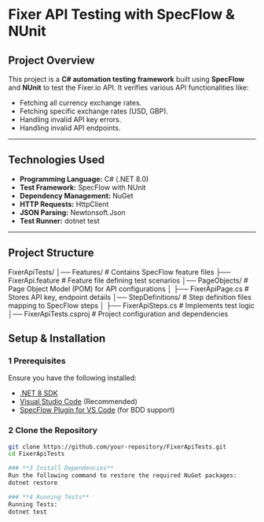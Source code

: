 # **Fixer API Testing with SpecFlow & NUnit**

## Project Overview
This project is a **C# automation testing framework** built using **SpecFlow** and **NUnit** to test the Fixer.io API. It verifies various API functionalities like:
- Fetching all currency exchange rates.
- Fetching specific exchange rates (USD, GBP).
- Handling invalid API key errors.
- Handling invalid API endpoints.

---

## **Technologies Used**
- **Programming Language:** C# (.NET 8.0)
- **Test Framework:** SpecFlow with NUnit
- **Dependency Management:** NuGet
- **HTTP Requests:** HttpClient
- **JSON Parsing:** Newtonsoft.Json
- **Test Runner:** dotnet test

---

## **Project Structure**
FixerApiTests/ 
│── Features/ # Contains SpecFlow feature files 
 ├── FixerApi.feature # Feature file defining test scenarios 
│── PageObjects/ # Page Object Model (POM) for API configurations │ 
 ├── FixerApiPage.cs # Stores API key, endpoint details 
│── StepDefinitions/ # Step definition files mapping to SpecFlow steps │ 
 ├── FixerApiSteps.cs # Implements test logic 
│── FixerApiTests.csproj # Project configuration and dependencies 

## **Setup & Installation**
### **1️ Prerequisites**
Ensure you have the following installed:
- [.NET 8 SDK](https://dotnet.microsoft.com/en-us/download)
- [Visual Studio Code](https://code.visualstudio.com/) (Recommended)
- [SpecFlow Plugin for VS Code](https://marketplace.visualstudio.com/items?itemName=SpecFlowTeam.SpecFlow) (for BDD support)

### **2️ Clone the Repository**
```sh
git clone https://github.com/your-repository/FixerApiTests.git
cd FixerApiTests

### **3 Install Dependencies**
Run the following command to restore the required NuGet packages:
dotnet restore

### **4 Running Tests**
Running Tests:
dotnet test
